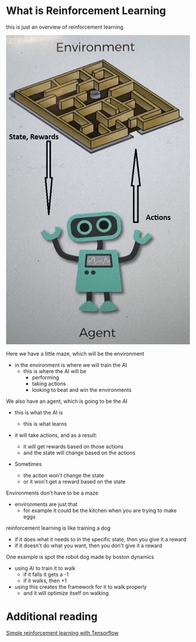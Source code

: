# What is Reinforcement Learning

this is just an overview of reinforcement learning

![Environment_and_Agent](./10.74.1.jpg)

Here we have a little maze, which will be the environment

- in the environment is where we will train the AI
  - this is where the AI will be
    - performing
    - taking actions
    - looking to beat and win the environments

We also have an agent, which is going to be the AI

- this is what the AI is
  - this is what learns
- it will take actions, and as a result:

  - it will get rewards based on those actions
  - and the state will change based on the actions

- Sometimes
  - the action won't change the state
  - or it won't get a reward based on the state

Environments don't have to be a maze

- environments are just that
  - for example it could be the kitchen when you are trying to make eggs

reinforcement learning is like training a dog

- if it does what it needs to in the specific state, then you give it a reward
- if it doesn't do what you want, then you don't give it a reward

One example is spot the robot dog made by boston dynamics

- using AI to train it to walk
  - if it falls it gets a -1
  - if it walks, then +1
- using this creates the framework for it to walk properly
  - and it will optimize itself on walking

# Additional reading

[Simple reinforcement learning with Tensorflow]("https://medium.com/emergent-future/simple-reinforcement-learning-with-tensorflow-part-0-q-learning-with-tables-and-neural-networks-d195264329d0")
